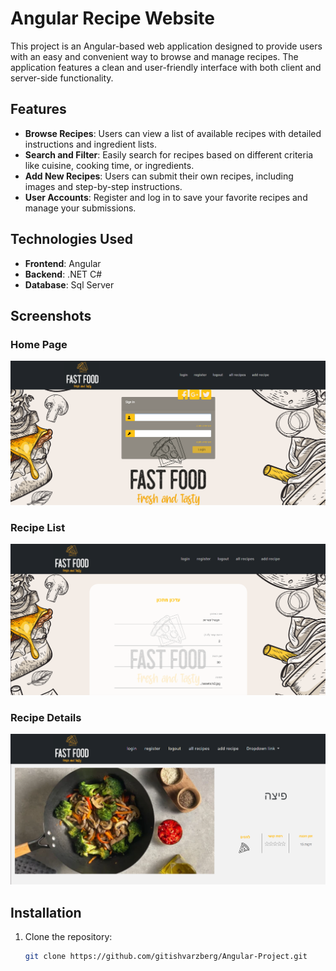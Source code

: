 # Angular Recipe Website

This project is an Angular-based web application designed to provide users with an easy and convenient way to browse and manage recipes. The application features a clean and user-friendly interface with both client and server-side functionality.

## Features

- **Browse Recipes**: Users can view a list of available recipes with detailed instructions and ingredient lists.
- **Search and Filter**: Easily search for recipes based on different criteria like cuisine, cooking time, or ingredients.
- **Add New Recipes**: Users can submit their own recipes, including images and step-by-step instructions.
- **User Accounts**: Register and log in to save your favorite recipes and manage your submissions.

## Technologies Used

- **Frontend**: Angular
- **Backend**: .NET C#
- **Database**: Sql Server

## Screenshots

### Home Page
![Home Page](src/assets/צילום%20מסך_20240815_172129.png)

### Recipe List
![Recipe List](src/assets/צילום%20מסך_20240815_172852.png)

### Recipe Details
![Recipe Details](src/assets/צילום%20מסך_20240815_172933.png)

## Installation

1. Clone the repository:
   ```bash
   git clone https://github.com/gitishvarzberg/Angular-Project.git

